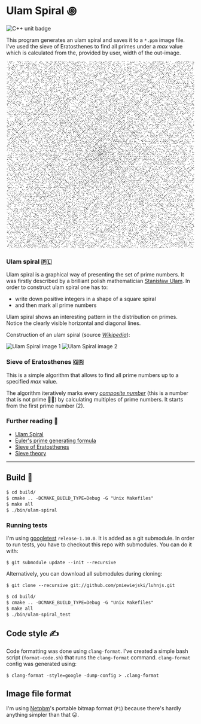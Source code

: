 # Ulam Spiral ꩜

![C++ unit badge](https://github.com/pniewiejski/ulam-spiral/workflows/C++%20unit/badge.svg)

This program generates an ulam spiral and saves it to a `*.ppm` image file. I've used the sieve of
Eratosthenes to find all primes under a _max_ value which is calculated from the, provided by user,
width of the out-image.

<p align="center">
<img src="./docs/example.png" alt="example output converted to png">
</p>

### Ulam spiral 🇵🇱

Ulam spiral is a graphical way of presenting the set of prime numbers. It was firstly described by a
brilliant polish mathematician [Stanisław Ulam](https://en.wikipedia.org/wiki/Stanisław_Ulam). In
order to construct ulam spiral one has to:

- write down positive integers in a shape of a square spiral
- and then mark all prime numbers

Ulam spiral shows an interesting pattern in the distribution on primes. Notice the clearly visible
horizontal and diagonal lines.

Construction of an ulam spiral (source [_Wikipedia_](https://en.wikipedia.org/wiki/Ulam_spiral)):

![Ulam Spiral image 1](https://upload.wikimedia.org/wikipedia/commons/thumb/1/1d/Ulam_spiral_howto_all_numbers.svg/200px-Ulam_spiral_howto_all_numbers.svg.png)
![Ulam Spiral image 2](https://upload.wikimedia.org/wikipedia/commons/thumb/3/3c/Ulam_spiral_howto_primes_only.svg/200px-Ulam_spiral_howto_primes_only.svg.png)

### Sieve of Eratosthenes 🇬🇷

This is a simple algorithm that allows to find all prime numbers up to a specified _max_ value.

The algorithm iteratively marks every
[_composite number_](https://en.wikipedia.org/wiki/Composite_number) (this is a number that is not
prime 💁‍♂️) by calculating multiples of prime numbers. It starts from the first prime number (2).

### Further reading 🔎

- [Ulam Spiral](https://en.wikipedia.org/wiki/Ulam_spiral)
- [Euler's prime generating formula](https://en.wikipedia.org/wiki/Formula_for_primes#Prime_formulas_and_polynomial_functions)
- [Sieve of Eratosthenes](https://en.wikipedia.org/wiki/Sieve_of_Eratosthenes)
- [Sieve theory](https://en.wikipedia.org/wiki/Sieve_theory)

---

## Build 🔧

```
$ cd build/
$ cmake .. -DCMAKE_BUILD_TYPE=Debug -G "Unix Makefiles"
$ make all
$ ./bin/ulam-spiral
```

### Running tests

I'm using [googletest](https://github.com/google/googletest) `release-1.10.0`. It is added as a git
submodule. In order to run tests, you have to checkout this repo with submodules. You can do it
with:

```
$ git submodule update --init --recursive
```

Alternatively, you can download all submodules during cloning:

```
$ git clone --recursive git://github.com/pniewiejski/luhnjs.git
```

```
$ cd build/
$ cmake .. -DCMAKE_BUILD_TYPE=Debug -G "Unix Makefiles"
$ make all
$ ./bin/ulam-spiral_test
```

## Code style ✍️

Code formatting was done using `clang-format`. I've created a simple bash script (`format-code.sh`)
that runs the `clang-format` command. `clang-format` config was generated using:

```
$ clang-format -style=google -dump-config > .clang-format
```

## Image file format

I'm using [Netpbm](https://en.wikipedia.org/wiki/Netpbm)'s portable bitmap format (`P1`) because
there's hardly anything simpler than that 😜.
